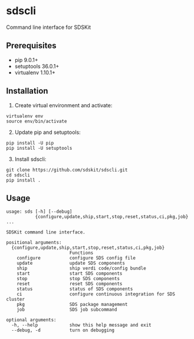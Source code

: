 # sdscli
Command line interface for SDSKit


## Prerequisites

- pip 9.0.1+
- setuptools 36.0.1+
- virtualenv 1.10.1+


## Installation

1. Create virtual environment and activate:
  ```
  virtualenv env
  source env/bin/activate
  ```

2. Update pip and setuptools:
  ```
  pip install -U pip
  pip install -U setuptools
  ```

3. Install sdscli:
  ```
  git clone https://github.com/sdskit/sdscli.git
  cd sdscli
  pip install .
  ```

## Usage
```
usage: sds [-h] [--debug]
           {configure,update,ship,start,stop,reset,status,ci,pkg,job} ...

SDSKit command line interface.

positional arguments:
  {configure,update,ship,start,stop,reset,status,ci,pkg,job}
                        Functions
    configure           configure SDS config file
    update              update SDS components
    ship                ship verdi code/config bundle
    start               start SDS components
    stop                stop SDS components
    reset               reset SDS components
    status              status of SDS components
    ci                  configure continuous integration for SDS cluster
    pkg                 SDS package management
    job                 SDS job subcommand

optional arguments:
  -h, --help            show this help message and exit
  --debug, -d           turn on debugging
```
